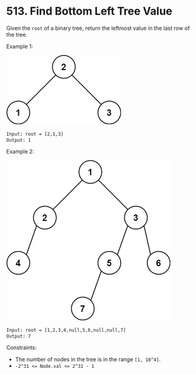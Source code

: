 # 513. Find Bottom Left Tree Value

Given the `root` of a binary tree, return the leftmost value in the last row of the tree.

Example 1:

![](example_1.png)

    Input: root = [2,1,3]
    Output: 1

Example 2:

![](example_2.png)

    Input: root = [1,2,3,4,null,5,6,null,null,7]
    Output: 7


Constraints:

- The number of nodes in the tree is in the range `[1, 10^4]`.
- `-2^31 <= Node.val <= 2^31 - 1`